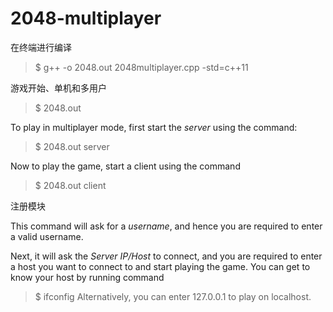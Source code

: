 2048-multiplayer
================



在终端进行编译

> $ g++ -o 2048.out 2048multiplayer.cpp -std=c++11

游戏开始、单机和多用户
> $ 2048.out

To play in multiplayer mode, first start the *server* using the command:

> $ 2048.out server

Now to play the game, start a client using the command

> $ 2048.out client

注册模块

This command will ask for a *username*, and hence you are required to enter a valid username.

Next, it will ask the *Server IP/Host* to connect, and you are required to enter a host you want to connect to and start playing the game.
You can get to know your host by running command
> $ ifconfig
Alternatively, you can enter 127.0.0.1 to play on localhost.
